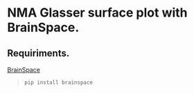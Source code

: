 # NMA Glasser surface plot with BrainSpace.  

## Requiriments. 
[BrainSpace](https://brainspace.readthedocs.io/en/latest/index.html)  
> `pip install brainspace`
